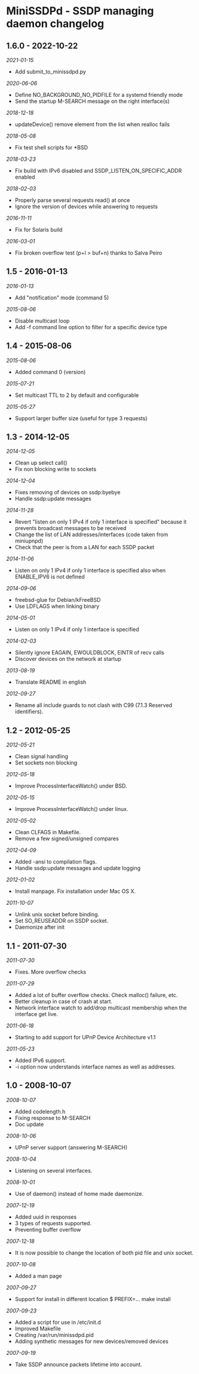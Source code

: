 # MiniSSDPd - SSDP managing daemon changelog

## 1.6.0 - 2022-10-22

*2021-01-15*
- Add submit_to_minissdpd.py

*2020-06-06*
- Define NO_BACKGROUND_NO_PIDFILE for a systemd friendly mode
- Send the startup M-SEARCH message on the right interface(s)

*2018-12-18*
- updateDevice() remove element from the list when realloc fails

*2018-05-08*
- Fix test shell scripts for *BSD

*2018-03-23*
- Fix build with IPv6 disabled and SSDP_LISTEN_ON_SPECIFIC_ADDR enabled

*2018-02-03*
- Properly parse several requests read() at once
- Ignore the version of devices while answering to requests

*2016-11-11*
- Fix for Solaris build

*2016-03-01*
- Fix broken overflow test (p+l > buf+n) thanks to Salva Peiro

## 1.5 - 2016-01-13

*2016-01-13*
- Add "notification" mode (command 5)

*2015-08-06*
- Disable multicast loop
- Add -f command line option to filter for a specific device type

## 1.4 - 2015-08-06

*2015-08-06*
- Added command 0 (version)

*2015-07-21*
- Set multicast TTL to 2 by default and configurable

*2015-05-27*
- Support larger buffer size (useful for type 3 requests)

## 1.3 - 2014-12-05

*2014-12-05*
- Clean up select call()
- Fix non blocking write to sockets

*2014-12-04*
- Fixes removing of devices on ssdp:byebye
- Handle ssdp:update messages

*2014-11-28*
- Revert "listen on only 1 IPv4 if only 1 interface is specified"
  because it prevents broadcast messages to be received
- Change the list of LAN addresses/interfaces (code taken from miniupnpd)
- Check that the peer is from a LAN for each SSDP packet

*2014-11-06*
- Listen on only 1 IPv4 if only 1 interface is specified
  also when ENABLE_IPV6 is not defined

*2014-09-06*
- freebsd-glue for Debian/kFreeBSD
- Use LDFLAGS when linking binary

*2014-05-01*
- Listen on only 1 IPv4 if only 1 interface is specified

*2014-02-03*
- Silently ignore EAGAIN, EWOULDBLOCK, EINTR of recv calls
- Discover devices on the network at startup

*2013-08-19*
- Translate README in english

*2012-09-27*
- Rename all include guards to not clash with C99
  (7.1.3 Reserved identifiers).

## 1.2 - 2012-05-25

*2012-05-21*
- Clean signal handling
- Set sockets non blocking

*2012-05-18*
- Improve ProcessInterfaceWatch() under BSD.

*2012-05-15*
- Improve ProcessInterfaceWatch() under linux.

*2012-05-02*
- Clean CLFAGS in Makefile.
- Remove a few signed/unsigned compares

*2012-04-09*
- Added -ansi to compilation flags.
- Handle ssdp:update messages and update logging

*2012-01-02*
- Install manpage. Fix installation under Mac OS X.

*2011-10-07*
- Unlink unix socket before binding.
- Set SO_REUSEADDR on SSDP socket.
- Daemonize after init

## 1.1 - 2011-07-30

*2011-07-30*
- Fixes. More overflow checks

*2011-07-29*
- Added a lot of buffer overflow checks. Check malloc() failure, etc.
- Better cleanup in case of crash at start.
- Network interface watch to add/drop multicast membership when the interface get live.

*2011-06-18*
- Starting to add support for UPnP Device Architecture v1.1

*2011-05-23*
- Added IPv6 support.
- -i option now understands interface names as well as addresses.

## 1.0 - 2008-10-07

*2008-10-07*
- Added codelength.h
- Fixing response to M-SEARCH
- Doc update

*2008-10-06*
- UPnP server support (answering M-SEARCH)

*2008-10-04*
- Listening on several interfaces.

*2008-10-01*
- Use of daemon() instead of home made daemonize.

*2007-12-19*
- Added uuid in responses
- 3 types of requests supported.
- Preventing buffer overflow

*2007-12-18*
- It is now possible to change the location of both pid file and
  unix socket.

*2007-10-08*
- Added a man page

*2007-09-27*
- Support for install in different location $ PREFIX=... make install

*2007-09-23*
- Added a script for use in /etc/init.d
- Improved Makefile
- Creating /var/run/minissdpd.pid
- Adding synthetic messages for new devices/removed devices

*2007-09-19*
- Take SSDP announce packets lifetime into account.

